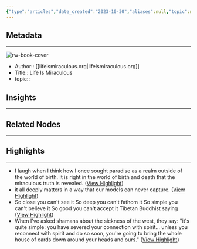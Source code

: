 ```yaml
---
{"type":"articles","date_created":"2023-10-30","aliases":null,"topic":null,"url":"https://www.lifeismiraculous.org/","layout":null,"banner":null,"dg-publish":true,"tags":null,"permalink":"/300-biblio/200-articles/life-is-miraculous/","dgPassFrontmatter":true,"created":"2023-10-30T11:22:03.000-05:00","updated":"2023-10-30T11:22:03.000-05:00"}
---
```


## Metadata
---
![rw-book-cover](https://lh4.googleusercontent.com/goexmaQSOqVMLiqGSmbvC4fOGo3GTOCz5rzgsnXjqz3GVO7UozZySKoLc3KXMICE1qDtoWOZMxNcwX6xGtYHagj3edSRttZ62b7XP3B3SDIa1xEn=w1280)
- Author:: [[lifeismiraculous.org\|lifeismiraculous.org]]
- Title:: Life Is Miraculous
- topic::  



## Insights
---
## Related Nodes
---

## Highlights 
---
- I laugh when I think how I once sought paradise as a realm outside of the world of birth. It is right in the world of birth and death that the miraculous truth is revealed. ([View Highlight](https://read.readwise.io/read/01he0k8mrv21j5wpxjt7yg38dw))
- it all deeply matters in a way that our models can never capture. ([View Highlight](https://read.readwise.io/read/01he0kaq264cpx5958pgegwrd0))
- So close you can't see it 
  So deep you can't fathom it 
  So simple you can't believe it 
  So good you can't accept it
  Tibetan Buddhist saying ([View Highlight](https://read.readwise.io/read/01he0kbkryebtjred6qyfsqf69))
- When I've asked shamans about the sickness of the west, they say: "it's quite simple: you have severed your connection with spirit… unless you reconnect with spirit and do so soon, you're going to bring the whole house of cards down around your heads and ours." ([View Highlight](https://read.readwise.io/read/01he0kbrnvb9n750fsbfx4k82q))

